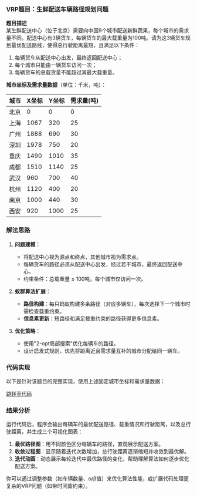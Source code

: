 ### VRP题目：生鲜配送车辆路径规划问题

**题目描述**  
某生鲜配送中心（位于北京）需要向中国9个城市配送新鲜蔬果，每个城市的需求量不同。配送中心有3辆货车，每辆货车的最大载重量为100吨。请为这3辆货车规划最优配送路线，使得总行驶距离最短，且满足以下条件：  
1. 每辆货车从配送中心出发，最终返回配送中心；  
2. 每个城市只能由一辆货车访问一次；  
3. 每辆货车的总载货量不能超过其最大载重量。

**城市坐标及需求量数据**（单位：千米，吨）：

| 城市   | X坐标 | Y坐标 | 需求量(吨) |
|--------|-------|-------|------------|
| 北京   | 0     | 0     | 0          | （配送中心）
| 上海   | 1067  | 320   | 25         |
| 广州   | 1888  | 690   | 30         |
| 深圳   | 1978  | 750   | 20         |
| 重庆   | 1490  | 1010  | 35         |
| 成都   | 1510  | 1140  | 25         |
| 武汉   | 960   | 700   | 40         |
| 杭州   | 1120  | 400   | 20         |
| 南京   | 1000  | 440   | 30         |
| 西安   | 920   | 1000  | 25         |


### 解法思路  
1. **问题建模**：  
   - 将配送中心视为源点和终点，其他城市视为需求点。  
   - 每辆货车的路径必须从配送中心出发，经过若干城市，最终返回配送中心。  
   - 约束条件：总载重量 ≤ 100吨，每个城市仅访问一次。  

2. **蚁群算法扩展**：  
   - **路径构建**：每只蚂蚁构建多条路径（对应多辆车），每次选择下一个城市时需检查载重约束。  
   - **信息素更新**：短路径和满足载重约束的路径获得更多信息素。  

3. **优化策略**：  
   - 使用"2-opt局部搜索"优化每辆车的路径。  
   - 设计启发式规则，优先将距离近且需求量互补的城市分配给同一辆车。  


### 代码实现  
以下是针对该题目的完整实现，使用上述固定城市坐标和需求量数据：

[跳转至代码](./蚁群算法-VRP.py)
    
    
    
    


### 结果分析  
运行代码后，程序会输出每辆车的最优配送路径、载重情况和行驶距离，以及总行驶距离，并生成三个可视化图表：  
1. **最优路径图**：用不同颜色区分每辆车的路径，直观展示配送方案。  
2. **收敛过程图**：显示随着迭代次数增加，总行驶距离逐渐缩短并收敛到最优解。  
3. **迭代动画**：动态展示每轮迭代中最优路径的变化，帮助理解算法如何逐步优化配送方案。  

你可以通过调整参数（如车辆数量、α/β值）来优化算法性能，或扩展代码处理更复杂的VRP问题（如带时间窗约束）。